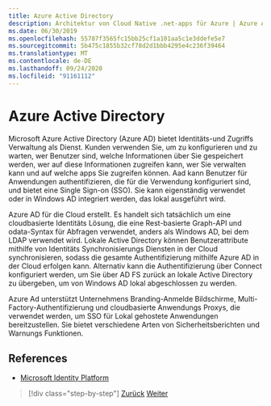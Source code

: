 ```yaml
---
title: Azure Active Directory
description: Architektur von Cloud Native .net-apps für Azure | Azure Active Directory
ms.date: 06/30/2019
ms.openlocfilehash: 55787f3565fc15bb25cf1a101aa5c1e3ddefe5e7
ms.sourcegitcommit: 5b475c1855b32cf78d2d1bbb4295e4c236f39464
ms.translationtype: MT
ms.contentlocale: de-DE
ms.lasthandoff: 09/24/2020
ms.locfileid: "91161112"
---
```

# <a name="azure-active-directory"></a>Azure Active Directory

Microsoft Azure Active Directory (Azure AD) bietet Identitäts-und Zugriffs Verwaltung als Dienst. Kunden verwenden Sie, um zu konfigurieren und zu warten, wer Benutzer sind, welche Informationen über Sie gespeichert werden, wer auf diese Informationen zugreifen kann, wer Sie verwalten kann und auf welche apps Sie zugreifen können. Aad kann Benutzer für Anwendungen authentifizieren, die für die Verwendung konfiguriert sind, und bietet eine Single Sign-on (SSO). Sie kann eigenständig verwendet oder in Windows AD integriert werden, das lokal ausgeführt wird.

Azure AD für die Cloud erstellt. Es handelt sich tatsächlich um eine cloudbasierte Identitäts Lösung, die eine Rest-basierte Graph-API und odata-Syntax für Abfragen verwendet, anders als Windows AD, bei dem LDAP verwendet wird. Lokale Active Directory können Benutzerattribute mithilfe von Identitäts Synchronisierungs Diensten in der Cloud synchronisieren, sodass die gesamte Authentifizierung mithilfe Azure AD in der Cloud erfolgen kann. Alternativ kann die Authentifizierung über Connect konfiguriert werden, um Sie über AD FS zurück an lokale Active Directory zu übergeben, um von Windows AD lokal abgeschlossen zu werden.

Azure Ad unterstützt Unternehmens Branding-Anmelde Bildschirme, Multi-Factory-Authentifizierung und cloudbasierte Anwendungs Proxys, die verwendet werden, um SSO für Lokal gehostete Anwendungen bereitzustellen. Sie bietet verschiedene Arten von Sicherheitsberichten und Warnungs Funktionen.

## <a name="references"></a>References

- [Microsoft Identity Platform](/azure/active-directory/develop/)

>[!div class="step-by-step"]
>[Zurück](authentication-authorization.md)
>[Weiter](identity-server.md)
